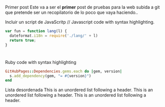 [](#header-1) Primer post
Este va a ser el **primer** post de pruebas para la web subida a git que pretende ser un recopilatorio de lo poco que vaya haciendo..

[](#header-3) Incluir un script de JavaScritp
// Javascript code with syntax highlighting.

```js
var fun = function lang(l) {
  dateformat.i18n = require('./lang/' + l)
  return true;
}
```
#
[](#header-3) Ruby code with syntax highlighting
```ruby
GitHubPages::Dependencies.gems.each do |gem, version|
  s.add_dependency(gem, "= #{version}")
end
```
[](#header-4) Lista desordenada
This is an unordered list following a header.
This is an unordered list following a header.
This is an unordered list following a header.

